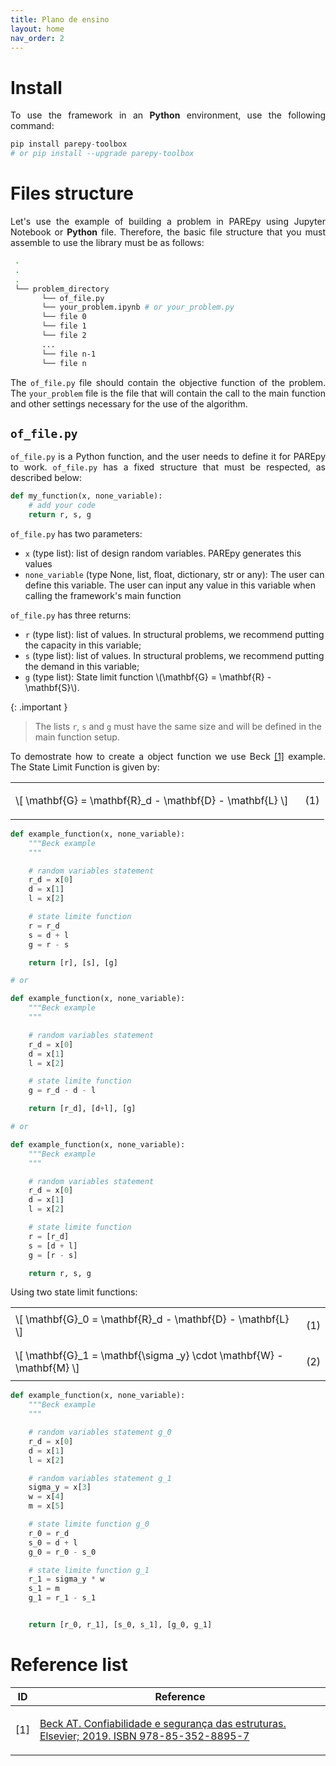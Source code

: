 ```yaml
---
title: Plano de ensino
layout: home
nav_order: 2
---
```


<!--Don't delete this script-->
<script src = "https://polyfill.io/v3/polyfill.min.js?features=es6"></script>
<script id = "MathJax-script" async src="https://cdn.jsdelivr.net/npm/mathjax@3/es5/tex-mml-chtml.js"></script>
<!--Don't delete this script-->

<h1>Install</h1>

<p align="justify">To use the framework in an <b>Python</b> environment, use the following command:</p>

```python
pip install parepy-toolbox
# or pip install --upgrade parepy-toolbox
```

<h1>Files structure</h1>

<p align="justify">Let's use the example of building a problem in PAREpy using Jupyter Notebook or <b>Python</b> file. Therefore, the basic file structure that you must assemble to use the library must be as follows:</p>

```bash
 .
 .
 .
 └── problem_directory
       └── of_file.py
       └── your_problem.ipynb # or your_problem.py
       └── file 0
       └── file 1
       └── file 2
       ...
       └── file n-1
       └── file n
```

<p align="justify">The <code>of_file.py</code> file should contain the objective function of the problem. The <code>your_problem</code> file is the file that will contain the call to the main function and other settings necessary for the use of the algorithm.
</p>

<h2><code>of_file.py</code></h2>

<p align="justify">
<code>of_file.py</code> is a Python function, and the user needs to define it for PAREpy to work. <code>of_file.py</code> has a fixed structure that must be respected, as described below:
</p>

```python
def my_function(x, none_variable):
    # add your code
    return r, s, g
```

<p align="justify">
<code>of_file.py</code> has two parameters: 
</p>

<ul>
    <li><code>x</code> (type list): list of design random variables. PAREpy generates this values</li>
    <li><code>none_variable</code> (type None, list, float, dictionary, str or any): The user can define this variable. The user can input any value in this variable when calling the framework's main function</li>
</ul>

<p align="justify">
<code>of_file.py</code> has three returns: 
</p>

<ul>
    <li><code>r</code> (type list): list of values. In structural problems, we recommend putting the capacity in this variable;</li>
    <li><code>s</code> (type list): list of values. In structural problems, we recommend putting the demand in this variable;</li>
    <li><code>g</code> (type list): State limit function \(\mathbf{G} = \mathbf{R} - \mathbf{S}\).</li>
</ul>

{: .important }
> The lists `r`, `s` and `g` must have the same size and will be defined in the main function setup.

<p align="justify">
To demostrate how to create a object function we use Beck <a href="#ref1">[1]</a> example. The State Limit Function is given by:
</p>

<table style = "width:100%">
    <tr>
        <td style="width: 90%;">\[ \mathbf{G} = \mathbf{R}_d - \mathbf{D} - \mathbf{L} \]</td>
        <td style="width: 10%;"><p align = "right" id = "eq1">(1)</p></td>
    </tr>
</table>

```python
def example_function(x, none_variable):
    """Beck example
    """

    # random variables statement  
    r_d = x[0]
    d = x[1]
    l = x[2]

    # state limite function
    r = r_d
    s = d + l
    g = r - s

    return [r], [s], [g]

# or

def example_function(x, none_variable):
    """Beck example
    """

    # random variables statement  
    r_d = x[0]
    d = x[1]
    l = x[2]

    # state limite function
    g = r_d - d - l

    return [r_d], [d+l], [g]

# or

def example_function(x, none_variable):
    """Beck example
    """

    # random variables statement  
    r_d = x[0]
    d = x[1]
    l = x[2]

    # state limite function
    r = [r_d]
    s = [d + l]
    g = [r - s]

    return r, s, g
```

<p align="justify">
Using two state limit functions:
</p>

<table style = "width:100%">
    <tr>
        <td style="width: 90%;">\[ \mathbf{G}_0 = \mathbf{R}_d - \mathbf{D} - \mathbf{L} \]</td>
        <td style="width: 10%;"><p align = "right" id = "eq1">(1)</p></td>
    </tr>
    <tr>
        <td style="width: 90%;">\[ \mathbf{G}_1 = \mathbf{\sigma _y} \cdot \mathbf{W} - \mathbf{M} \]</td>
        <td style="width: 10%;"><p align = "right" id = "eq2">(2)</p></td>
    </tr>
</table>

```python
def example_function(x, none_variable):
    """Beck example
    """

    # random variables statement g_0
    r_d = x[0]
    d = x[1]
    l = x[2]

    # random variables statement g_1
    sigma_y = x[3]
    w = x[4]
    m = x[5]

    # state limite function g_0
    r_0 = r_d
    s_0 = d + l
    g_0 = r_0 - s_0

    # state limite function g_1
    r_1 = sigma_y * w
    s_1 = m
    g_1 = r_1 - s_1


    return [r_0, r_1], [s_0, s_1], [g_0, g_1]
```

<h1>Reference list</h1>

<table>
    <thead>
        <tr>
            <th>ID</th>
            <th>Reference</th>
        </tr>
    </thead>
    <tbody>
        <tr>
            <td><p align = "center" id = "ref1">[1]</p></td>
            <td><p align = "left"><a href="https://doi.org/10.1007/s00521-016-2328-2" target="_blank" rel="noopener noreferrer">Beck AT. Confiabilidade e segurança das estruturas. Elsevier; 2019. ISBN 978-85-352-8895-7</a></p></td>
        </tr>
    </tbody>
</table>